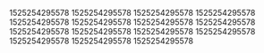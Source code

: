 1525254295578
1525254295578
1525254295578
1525254295578
1525254295578
1525254295578
1525254295578
1525254295578
1525254295578
1525254295578
1525254295578
1525254295578
1525254295578
1525254295578
1525254295578
